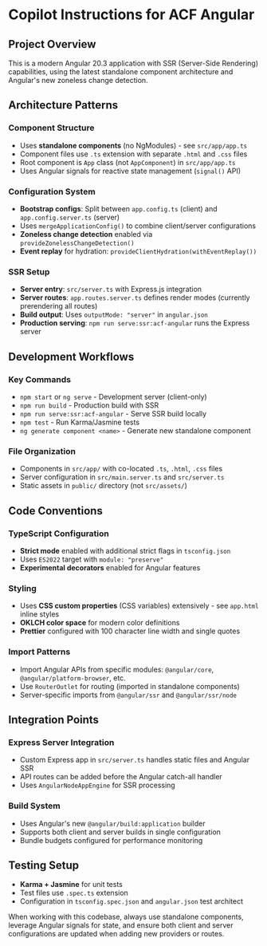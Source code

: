# Copilot Instructions for ACF Angular

## Project Overview

This is a modern Angular 20.3 application with SSR (Server-Side Rendering) capabilities, using the latest standalone component architecture and Angular's new zoneless change detection.

## Architecture Patterns

### Component Structure
- Uses **standalone components** (no NgModules) - see `src/app/app.ts`
- Component files use `.ts` extension with separate `.html` and `.css` files
- Root component is `App` class (not `AppComponent`) in `src/app/app.ts`
- Uses Angular signals for reactive state management (`signal()` API)

### Configuration System
- **Bootstrap configs**: Split between `app.config.ts` (client) and `app.config.server.ts` (server)
- Uses `mergeApplicationConfig()` to combine client/server configurations
- **Zoneless change detection** enabled via `provideZonelessChangeDetection()`
- **Event replay** for hydration: `provideClientHydration(withEventReplay())`

### SSR Setup
- **Server entry**: `src/server.ts` with Express.js integration
- **Server routes**: `app.routes.server.ts` defines render modes (currently prerendering all routes)
- **Build output**: Uses `outputMode: "server"` in `angular.json`
- **Production serving**: `npm run serve:ssr:acf-angular` runs the Express server

## Development Workflows

### Key Commands
- `npm start` or `ng serve` - Development server (client-only)
- `npm run build` - Production build with SSR
- `npm run serve:ssr:acf-angular` - Serve SSR build locally
- `npm test` - Run Karma/Jasmine tests
- `ng generate component <name>` - Generate new standalone component

### File Organization
- Components in `src/app/` with co-located `.ts`, `.html`, `.css` files
- Server configuration in `src/main.server.ts` and `src/server.ts`
- Static assets in `public/` directory (not `src/assets/`)

## Code Conventions

### TypeScript Configuration
- **Strict mode** enabled with additional strict flags in `tsconfig.json`
- Uses `ES2022` target with `module: "preserve"`
- **Experimental decorators** enabled for Angular features

### Styling
- Uses **CSS custom properties** (CSS variables) extensively - see `app.html` inline styles
- **OKLCH color space** for modern color definitions
- **Prettier** configured with 100 character line width and single quotes

### Import Patterns
- Import Angular APIs from specific modules: `@angular/core`, `@angular/platform-browser`, etc.
- Use `RouterOutlet` for routing (imported in standalone components)
- Server-specific imports from `@angular/ssr` and `@angular/ssr/node`

## Integration Points

### Express Server Integration
- Custom Express app in `src/server.ts` handles static files and Angular SSR
- API routes can be added before the Angular catch-all handler
- Uses `AngularNodeAppEngine` for SSR processing

### Build System
- Uses Angular's new `@angular/build:application` builder
- Supports both client and server builds in single configuration
- Bundle budgets configured for performance monitoring

## Testing Setup
- **Karma + Jasmine** for unit tests
- Test files use `.spec.ts` extension
- Configuration in `tsconfig.spec.json` and `angular.json` test architect

When working with this codebase, always use standalone components, leverage Angular signals for state, and ensure both client and server configurations are updated when adding new providers or routes.